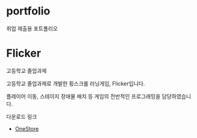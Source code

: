 # portfolio
취업 제출용 포트폴리오


# Flicker
고등학교 졸업과제

고등학교 졸업과제로 개발한 횡스크롤 러닝게임, Flicker입니다.

플레이어 이동, 스테이지 장애물 배치 등
게임의 전반적인 프로그래밍을 담당하였습니다.

다운로드 링크
- [OneStore](https://m.onestore.co.kr/ko-kr/apps/appsDetail.omp?prodId=0000693074)
